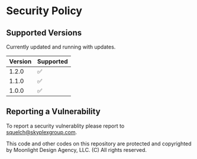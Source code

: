 # Security Policy

## Supported Versions

Currently updated and running with updates.

| Version | Supported          |
| ------- | ------------------ |
| 1.2.0   | :white_check_mark: |
| 1.1.0   | :white_check_mark: |
| 1.0.0   | :white_check_mark: |


## Reporting a Vulnerability

To report a security vulnerablity please report to squelch@skyplexgroup.com. 

This code and other codes on this repository are protected and copyrighted by Moonlight Design Agency, LLC. (C) All rights reserved.
